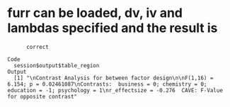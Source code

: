 # furr can be loaded, dv, iv and lambdas specified and the result is
          correct

    Code
      session$output$table_region
    Output
      [1] "\nContrast Analysis for between factor design\n\nF(1,16) = 6.154; p = 0.02461087\nContrasts:  business = 0; chemistry = 0; education = -1; psychology = 1\nr_effectsize = -0.276  CAVE: F-Value for opposite contrast"


